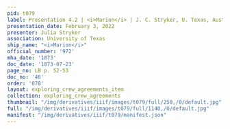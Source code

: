 ```yaml
---
pid: t079
label: Presentation 4.2 | <i>Marion</i> | J. C. Stryker, U. Texas, Austin | 47
presentation_date: February 3, 2022
presenter: Julia Stryker
association: University of Texas
ship_name: "<i>Marion</i>"
official_number: '972'
mha_date: '1873'
doc_date: '1873-07-23'
page_no: LB p. 52-53
doc_no: '46'
order: '078'
layout: exploring_crew_agreements_item
collection: exploring_crew_agreements
thumbnail: "/img/derivatives/iiif/images/t079/full/250,/0/default.jpg"
full: "/img/derivatives/iiif/images/t079/full/1140,/0/default.jpg"
manifest: "/img/derivatives/iiif/t079/manifest.json"
---
```

